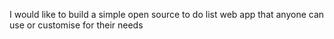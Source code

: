 I would like to build a simple open source to do list web app that anyone can use or customise for their needs
